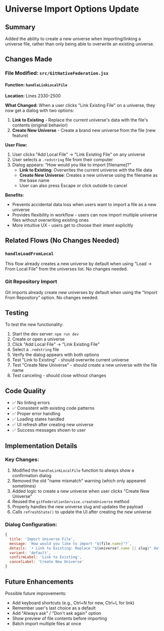 # Universe Import Options Update

## Summary
Added the ability to create a new universe when importing/linking a universe file, rather than only being able to overwrite an existing universe.

## Changes Made

### File Modified: `src/GitNativeFederation.jsx`

#### Function: `handleLinkLocalFile`
**Location:** Lines 2330-2500

**What Changed:**
When a user clicks "Link Existing File" on a universe, they now get a dialog with two options:

1. **Link to Existing** - Replace the current universe's data with the file's contents (original behavior)
2. **Create New Universe** - Create a brand new universe from the file (new feature)

**User Flow:**
1. User clicks "Add Local File" → "Link Existing File" on any universe
2. User selects a `.redstring` file from their computer
3. Dialog appears: "How would you like to import [filename]?"
   - **Link to Existing**: Overwrites the current universe with the file data
   - **Create New Universe**: Creates a new universe using the filename as the base name
   - User can also press Escape or click outside to cancel

**Benefits:**
- Prevents accidental data loss when users want to import a file as a new universe
- Provides flexibility in workflow - users can now import multiple universe files without overwriting existing ones
- More intuitive UX - users get to choose their intent explicitly

## Related Flows (No Changes Needed)

### `handleLoadFromLocal` 
This flow already creates a new universe by default when using "Load → From Local File" from the universes list. No changes needed.

### Git Repository Import
Git imports already create new universes by default when using the "Import From Repository" option. No changes needed.

## Testing

To test the new functionality:

1. Start the dev server: `npm run dev`
2. Create or open a universe
3. Click "Add Local File" → "Link Existing File"
4. Select a `.redstring` file
5. Verify the dialog appears with both options
6. Test "Link to Existing" - should overwrite current universe
7. Test "Create New Universe" - should create a new universe with the file name
8. Test canceling - should close without changes

## Code Quality

- ✅ No linting errors
- ✅ Consistent with existing code patterns
- ✅ Proper error handling
- ✅ Loading states handled
- ✅ UI refresh after creating new universe
- ✅ Success messages shown to user

## Implementation Details

### Key Changes:
1. Modified the `handleLinkLocalFile` function to always show a confirmation dialog
2. Removed the old "name mismatch" warning (which only appeared sometimes)
3. Added logic to create a new universe when user clicks "Create New Universe"
4. Reused the `gitFederationService.createUniverse` method
5. Properly handles the new universe slug and updates the payload
6. Calls `refreshState()` to update the UI after creating the new universe

### Dialog Configuration:
```javascript
{
  title: 'Import Universe File',
  message: `How would you like to import "${file.name}"?`,
  details: `• Link to Existing: Replace "${universe?.name || slug}" data with this file's contents.\n\n• Create New Universe: Make a new universe from this file.\n\n(Press Escape or click outside to cancel)`,
  variant: 'default',
  confirmLabel: 'Link to Existing',
  cancelLabel: 'Create New Universe'
}
```

## Future Enhancements

Possible future improvements:
- Add keyboard shortcuts (e.g., Ctrl+N for new, Ctrl+L for link)
- Remember user's last choice as a default
- Add "Always ask" / "Don't ask again" option
- Show preview of file contents before importing
- Batch import multiple files at once

